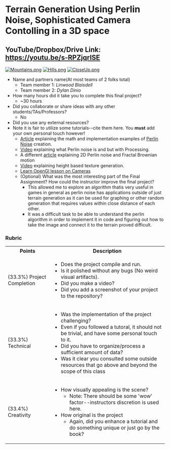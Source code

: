# Terrain Generation Using Perlin Noise, Sophisticated Camera Contolling in a 3D space

## YouTube/Dropbox/Drive Link: https://youtu.be/s-RPZjqrISE

[![Mountains.png](https://i.postimg.cc/d0prSR40/Mountains.png)](https://postimg.cc/FfbYYStt)
[![Hills.png](https://i.postimg.cc/N0YW2T15/Hills.png)](https://postimg.cc/gxSMfxtW)
[![CloseUp.png](https://i.postimg.cc/W3sTVC9Y/CloseUp.png)](https://postimg.cc/yJpwXQC0)

* Name and partners name(At most teams of 2 folks total)
  * Team member 1: *Linwood Blaisdell*
  * Team member 2: *Dylan Dinio*
* How many hours did it take you to complete this final project?
  * ~30 hours
* Did you collaborate or share ideas with any other students/TAs/Professors?
  * No
* Did you use any external resources? 
* Note it is fair to utilize some tutorials--cite them here. You **must** add your own personal touch however!
  * [Article](https://gpfault.net/posts/perlin-noise.txt.html) explaining the math and implementation examples of [Perlin Noise](https://en.wikipedia.org/wiki/Perlin_noise) creation.
  * [Video](https://www.youtube.com/watch?v=ikwNrFvnL3g&list=PLRqwX-V7Uu6ZV4yEcW3uDwOgGXKUUsPOM&index=7) explaining what Perlin noise is and but with Processing.
  * A different [article](https://rtouti.github.io/graphics/perlin-noise-algorithm) explaining 2D Perlin noise and Fractal Brownian motion 
  * [Video](https://www.youtube.com/watch?v=jAgy8rcZyZU&list=PLA0dXqQjCx0S9qG5dWLsheiCJV-_eLUM0&index=6) explaining height based texture generation.
  * [Learn OpenGl lesson on Cameras](https://learnopengl.com/Getting-started/Camera)
  * (Optional) What was the most interesting part of the Final Assignment? How could the instructor improve the final project?
    * This allowed me to explore an algorithm thatis very useful in games in general as perlin noise has applications outside of just terrain generation as it can be used for graphing or other random generation that requires values within close distance of each other.
    * It was a difficult task to be able to understand the perlin algorithm in order to implement it in code and figuring out how to take the image and connect it to the terrain proved difficult. 

### Rubric

<table>
  <tbody>
    <tr>
      <th>Points</th>
      <th align="center">Description</th>
    </tr>
    <tr>
      <td>(33.3%) Project Completion</td>
     <td align="left"><ul><li>Does the project compile and run.</li><li>Is it polished without any bugs (No weird visual artifacts).</li><li>Did you make a video?</li><li>Did you add a screenshot of your project to the repository?</li></ul></td>
    </tr>
    <tr>
      <td>(33.3%) Technical</td>
      <td align="left"><ul><li>Was the implementation of the project challenging?</li><li>Even if you followed a tutoral, it should not be trivial, and have some personal touch to it.</li><li>Did you have to organize/process a sufficient amount of data?</li><li>Was it clear you consulted some outside resources that go above and beyond the scope of this class</li></ul></td>
    </tr>
    <tr>
      <td>(33.4%) Creativity</td>
      <td align="left"><ul><li>How visually appealing is the scene?<ul><li>Note: There should be some 'wow' factor--instructors discretion is used here.</li></ul></li><li>How original is the project<ul><li>Again, did you enhance a tutorial and do something unique or just go by the book?</li></ul></li></ul></td>
    </tr>
  </tbody>
</table>
